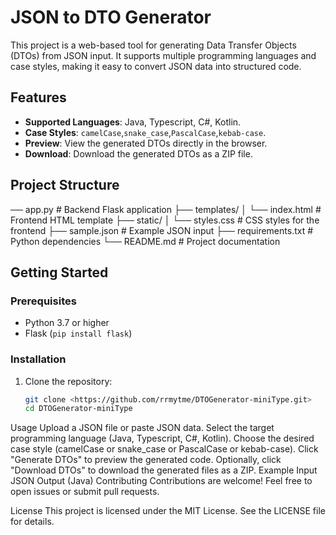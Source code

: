 # JSON to DTO Generator

This project is a web-based tool for generating Data Transfer Objects (DTOs) from JSON input. It supports multiple programming languages and case styles, making it easy to convert JSON data into structured code.

## Features

- **Supported Languages**: Java, Typescript, C#, Kotlin.
- **Case Styles**: `camelCase`,`snake_case`,`PascalCase`,`kebab-case`.
- **Preview**: View the generated DTOs directly in the browser.
- **Download**: Download the generated DTOs as a ZIP file.

## Project Structure

── app.py # Backend Flask application ├── templates/ │ └── index.html # Frontend HTML template ├── static/ │ └── styles.css # CSS styles for the frontend ├── sample.json # Example JSON input ├── requirements.txt # Python dependencies └── README.md # Project documentation

## Getting Started

### Prerequisites

- Python 3.7 or higher
- Flask (`pip install flask`)

### Installation

1. Clone the repository:
   ```bash
   git clone <https://github.com/rrmytme/DTOGenerator-miniType.git>
   cd DTOGenerator-miniType
   ```

Usage
Upload a JSON file or paste JSON data.
Select the target programming language (Java, Typescript, C#, Kotlin).
Choose the desired case style (camelCase or snake_case or PascalCase or kebab-case).
Click "Generate DTOs" to preview the generated code.
Optionally, click "Download DTOs" to download the generated files as a ZIP.
Example
Input JSON
Output (Java)
Contributing
Contributions are welcome! Feel free to open issues or submit pull requests.

License
This project is licensed under the MIT License. See the LICENSE file for details.
